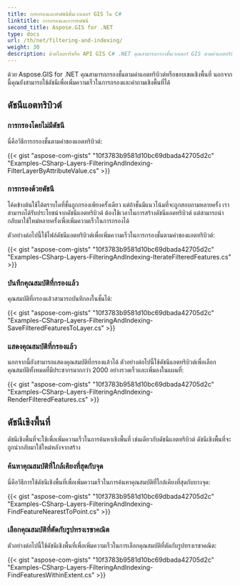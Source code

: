 ```yaml
---
title: การกรองและทำดัชนีชั้นเวกเตอร์ GIS ใน C#
linktitle: การกรองและการทำดัชนี
second_title: Aspose.GIS for .NET
type: docs
url: /th/net/filtering-and-indexing/
weight: 30
description: ด้วยไลบรารีหรือ API GIS C# .NET คุณสามารถกรองชั้นเวกเตอร์ GIS ตามค่าแอตทริบิวต์ หรือขอบเขตเชิงพื้นที่ นอกจากนี้คุณยังสามารถใช้ดัชนีเพื่อเพิ่มความเร็วในการกรองและคำถามเชิงพื้นที่ได้
---
```


ด้วย Aspose.GIS for .NET คุณสามารถกรองชั้นตามค่าแอตทริบิวต์หรือขอบเขตเชิงพื้นที่ นอกจากนี้คุณยังสามารถใช้ดัชนีเพื่อเพิ่มความเร็วในการกรองและคำถามเชิงพื้นที่ได้
## **ดัชนีแอตทริบิวต์**
### **การกรองโดยไม่มีดัชนี**
นี่คือวิธีการกรองชั้นตามค่าของแอตทริบิวต์:

{{< gist "aspose-com-gists" "10f3783b9581d10bc69dbada42705d2c" "Examples-CSharp-Layers-FilteringAndIndexing-FilterLayerByAttributeValue.cs" >}}
### **การกรองด้วยดัชนี**
โค้ดข้างต้นใช้ได้ตราบใดที่ชั้นถูกกรองเพียงครั้งเดียว แต่ถ้าชั้นมีแนวโน้มที่จะถูกสอบถามหลายครั้ง เราสามารถได้รับประโยชน์จากดัชนีแอตทริบิวต์ ต้องใช้เวลาในการสร้างดัชนีแอตทริบิวต์ แต่สามารถนำกลับมาใช้ใหม่หลายครั้งเพื่อเพิ่มความเร็วในการกรองได้

ตัวอย่างต่อไปนี้ใช้ไฟล์ดัชนีแอตทริบิวต์เพื่อเพิ่มความเร็วในการกรองชั้นตามค่าของแอตทริบิวต์:

{{< gist "aspose-com-gists" "10f3783b9581d10bc69dbada42705d2c" "Examples-CSharp-Layers-FilteringAndIndexing-IterateFilteredFeatures.cs" >}}
### **บันทึกคุณสมบัติที่กรองแล้ว**
คุณสมบัติที่กรองแล้วสามารถบันทึกลงในชั้นได้:

{{< gist "aspose-com-gists" "10f3783b9581d10bc69dbada42705d2c" "Examples-CSharp-Layers-FilteringAndIndexing-SaveFilteredFeaturesToLayer.cs" >}}
### **แสดงคุณสมบัติที่กรองแล้ว**
นอกจากนี้ยังสามารถแสดงคุณสมบัติที่กรองแล้วได้ ตัวอย่างต่อไปนี้ใช้ดัชนีแอตทริบิวต์เพื่อเลือกคุณสมบัติทั้งหมดที่มีประชากรมากกว่า 2000 อย่างรวดเร็วและเพิ่มลงในแผนที่:

{{< gist "aspose-com-gists" "10f3783b9581d10bc69dbada42705d2c" "Examples-CSharp-Layers-FilteringAndIndexing-RenderFilteredFeatures.cs" >}}
## **ดัชนีเชิงพื้นที่**
ดัชนีเชิงพื้นที่จะใช้เพื่อเพิ่มความเร็วในการค้นหาเชิงพื้นที่ เช่นเดียวกับดัชนีแอตทริบิวต์ ดัชนีเชิงพื้นที่จะถูกนำกลับมาใช้ใหม่หลังจากสร้าง

### **ค้นหาคุณสมบัติที่ใกล้เคียงที่สุดกับจุด**
นี่คือวิธีการใช้ดัชนีเชิงพื้นที่เพื่อเพิ่มความเร็วในการค้นหาคุณสมบัติที่ใกล้เคียงที่สุดกับบางจุด:

{{< gist "aspose-com-gists" "10f3783b9581d10bc69dbada42705d2c" "Examples-CSharp-Layers-FilteringAndIndexing-FindFeatureNearestToPoint.cs" >}}
### **เลือกคุณสมบัติที่ตัดกับรูปทรงเรขาคณิต**
ตัวอย่างต่อไปนี้ใช้ดัชนีเชิงพื้นที่เพื่อเพิ่มความเร็วในการเลือกคุณสมบัติที่ตัดกับรูปทรงเรขาคณิต:

{{< gist "aspose-com-gists" "10f3783b9581d10bc69dbada42705d2c" "Examples-CSharp-Layers-FilteringAndIndexing-FindFeaturesWithinExtent.cs" >}}
